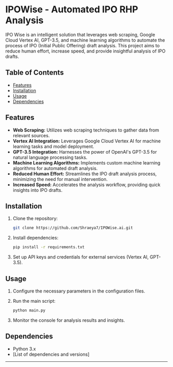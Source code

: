 # IPOWise - Automated IPO RHP Analysis


IPO Wise is an intelligent solution that leverages web scraping, Google Cloud Vertex AI, GPT-3.5, and machine learning algorithms to automate the process of IPO (Initial Public Offering) draft analysis. This project aims to reduce human effort, increase speed, and provide insightful analysis of IPO drafts.

## Table of Contents
- [Features](#features)
- [Installation](#installation)
- [Usage](#usage)
- [Dependencies](#dependencies)


## Features

- **Web Scraping:** Utilizes web scraping techniques to gather data from relevant sources.
- **Vertex AI Integration:** Leverages Google Cloud Vertex AI for machine learning tasks and model deployment.
- **GPT-3.5 Integration:** Harnesses the power of OpenAI's GPT-3.5 for natural language processing tasks.
- **Machine Learning Algorithms:** Implements custom machine learning algorithms for automated draft analysis.
- **Reduced Human Effort:** Streamlines the IPO draft analysis process, minimizing the need for manual intervention.
- **Increased Speed:** Accelerates the analysis workflow, providing quick insights into IPO drafts.

## Installation

1. Clone the repository:
    ```bash
    git clone https://github.com/Shraeya7/IPOWise.ai.git
    ```

2. Install dependencies:
    ```bash
    pip install -r requirements.txt
    ```

3. Set up API keys and credentials for external services (Vertex AI, GPT-3.5).

## Usage

1. Configure the necessary parameters in the configuration files.
2. Run the main script:
    ```bash
    python main.py
    ```

3. Monitor the console for analysis results and insights.

## Dependencies

- Python 3.x
- [List of dependencies and versions]



---


